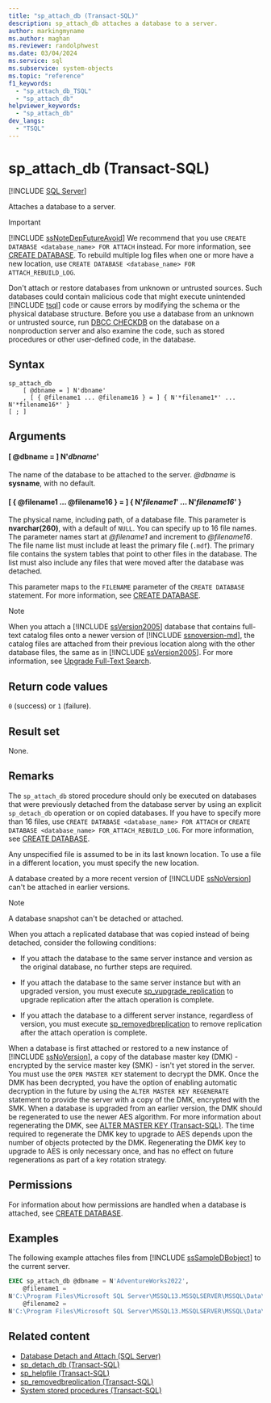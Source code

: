 ```yaml
---
title: "sp_attach_db (Transact-SQL)"
description: sp_attach_db attaches a database to a server.
author: markingmyname
ms.author: maghan
ms.reviewer: randolphwest
ms.date: 03/04/2024
ms.service: sql
ms.subservice: system-objects
ms.topic: "reference"
f1_keywords:
  - "sp_attach_db_TSQL"
  - "sp_attach_db"
helpviewer_keywords:
  - "sp_attach_db"
dev_langs:
  - "TSQL"
---
```

# sp_attach_db (Transact-SQL)

[!INCLUDE [SQL Server](../../includes/applies-to-version/sqlserver.md)]

Attaches a database to a server.

> [!IMPORTANT]  
> [!INCLUDE [ssNoteDepFutureAvoid](../../includes/ssnotedepfutureavoid-md.md)] We recommend that you use `CREATE DATABASE <database_name> FOR ATTACH` instead. For more information, see [CREATE DATABASE](../../t-sql/statements/create-database-transact-sql.md). To rebuild multiple log files when one or more have a new location, use `CREATE DATABASE <database_name> FOR ATTACH_REBUILD_LOG`.

Don't attach or restore databases from unknown or untrusted sources. Such databases could contain malicious code that might execute unintended [!INCLUDE [tsql](../../includes/tsql-md.md)] code or cause errors by modifying the schema or the physical database structure. Before you use a database from an unknown or untrusted source, run [DBCC CHECKDB](../../t-sql/database-console-commands/dbcc-checkdb-transact-sql.md) on the database on a nonproduction server and also examine the code, such as stored procedures or other user-defined code, in the database.

## Syntax

```syntaxsql
sp_attach_db
    [ @dbname = ] N'dbname'
    , [ { @filename1 ... @filename16 } = ] { N'*filename1*' ... N'*filename16*' }
[ ; ]
```

## Arguments

#### [ @dbname = ] N'*dbname*'

The name of the database to be attached to the server. *@dbname* is **sysname**, with no default.

#### [ { @filename1 ... @filename16 } = ] { N'*filename1*' ... N'*filename16*' }

The physical name, including path, of a database file. This parameter is **nvarchar(260)**, with a default of `NULL`. You can specify up to 16 file names. The parameter names start at *@filename1* and increment to *@filename16*. The file name list must include at least the primary file (`.mdf`). The primary file contains the system tables that point to other files in the database. The list must also include any files that were moved after the database was detached.

This parameter maps to the `FILENAME` parameter of the `CREATE DATABASE` statement. For more information, see [CREATE DATABASE](../../t-sql/statements/create-database-transact-sql.md).  

> [!NOTE]  
> When you attach a [!INCLUDE [ssVersion2005](../../includes/ssversion2005-md.md)] database that contains full-text catalog files onto a newer version of [!INCLUDE [ssnoversion-md](../../includes/ssnoversion-md.md)], the catalog files are attached from their previous location along with the other database files, the same as in [!INCLUDE [ssVersion2005](../../includes/ssversion2005-md.md)]. For more information, see [Upgrade Full-Text Search](../search/upgrade-full-text-search.md).

## Return code values

`0` (success) or `1` (failure).

## Result set

None.

## Remarks

The `sp_attach_db` stored procedure should only be executed on databases that were previously detached from the database server by using an explicit `sp_detach_db` operation or on copied databases. If you have to specify more than 16 files, use `CREATE DATABASE <database_name> FOR ATTACH` or `CREATE DATABASE <database_name> FOR_ATTACH_REBUILD_LOG`. For more information, see [CREATE DATABASE](../../t-sql/statements/create-database-transact-sql.md).

Any unspecified file is assumed to be in its last known location. To use a file in a different location, you must specify the new location.

A database created by a more recent version of [!INCLUDE [ssNoVersion](../../includes/ssnoversion-md.md)] can't be attached in earlier versions.

> [!NOTE]  
> A database snapshot can't be detached or attached.

When you attach a replicated database that was copied instead of being detached, consider the following conditions:

- If you attach the database to the same server instance and version as the original database, no further steps are required.

- If you attach the database to the same server instance but with an upgraded version, you must execute [sp_vupgrade_replication](sp-vupgrade-replication-transact-sql.md) to upgrade replication after the attach operation is complete.

- If you attach the database to a different server instance, regardless of version, you must execute [sp_removedbreplication](sp-removedbreplication-transact-sql.md) to remove replication after the attach operation is complete.

When a database is first attached or restored to a new instance of [!INCLUDE [ssNoVersion](../../includes/ssnoversion-md.md)], a copy of the database master key (DMK) - encrypted by the service master key (SMK) - isn't yet stored in the server. You must use the `OPEN MASTER KEY` statement to decrypt the DMK. Once the DMK has been decrypted, you have the option of enabling automatic decryption in the future by using the `ALTER MASTER KEY REGENERATE` statement to provide the server with a copy of the DMK, encrypted with the SMK. When a database is upgraded from an earlier version, the DMK should be regenerated to use the newer AES algorithm. For more information about regenerating the DMK, see [ALTER MASTER KEY (Transact-SQL)](../../t-sql/statements/alter-master-key-transact-sql.md). The time required to regenerate the DMK key to upgrade to AES depends upon the number of objects protected by the DMK. Regenerating the DMK key to upgrade to AES is only necessary once, and has no effect on future regenerations as part of a key rotation strategy.

## Permissions

For information about how permissions are handled when a database is attached, see [CREATE DATABASE](../../t-sql/statements/create-database-transact-sql.md).

## Examples

The following example attaches files from [!INCLUDE [ssSampleDBobject](../../includes/sssampledbobject-md.md)] to the current server.

```sql
EXEC sp_attach_db @dbname = N'AdventureWorks2022',
    @filename1 =
N'C:\Program Files\Microsoft SQL Server\MSSQL13.MSSQLSERVER\MSSQL\Data\AdventureWorks2022_Data.mdf',
    @filename2 =
N'C:\Program Files\Microsoft SQL Server\MSSQL13.MSSQLSERVER\MSSQL\Data\AdventureWorks2022_log.ldf';
```

## Related content

- [Database Detach and Attach (SQL Server)](../databases/database-detach-and-attach-sql-server.md)
- [sp_detach_db (Transact-SQL)](sp-detach-db-transact-sql.md)
- [sp_helpfile (Transact-SQL)](sp-helpfile-transact-sql.md)
- [sp_removedbreplication (Transact-SQL)](sp-removedbreplication-transact-sql.md)
- [System stored procedures (Transact-SQL)](system-stored-procedures-transact-sql.md)
